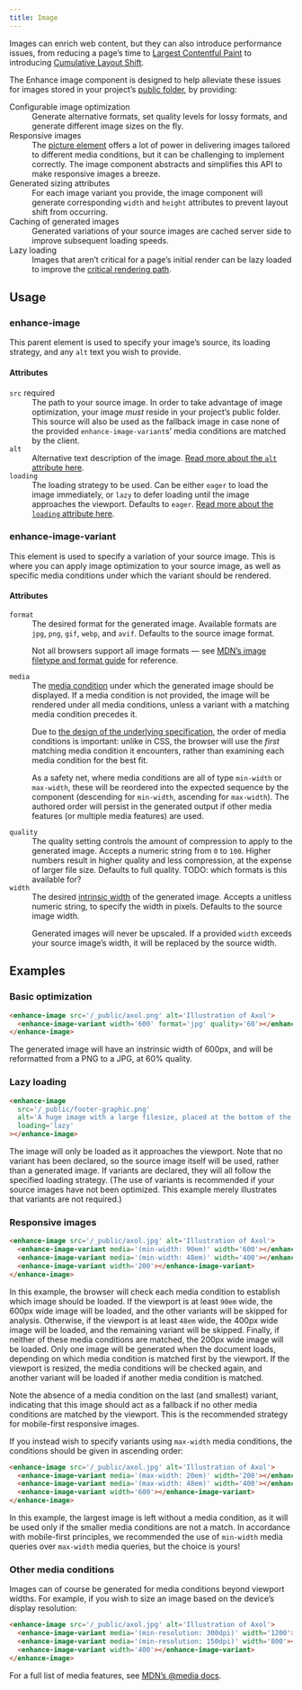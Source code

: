 ```yaml
---
title: Image
---
```


Images can enrich web content, but they can also introduce performance issues, from reducing a page’s time to [Largest Contentful Paint](https://web.dev/lcp/) to introducing [Cumulative Layout Shift](https://web.dev/cls/).

The Enhance image component is designed to help alleviate these issues for images stored in your project’s [public folder](/docs/learn/starter-project/public), by providing: 

<dl class='pl2 pl4-lg'>
  <dt class='font-medium'>Configurable image optimization</dt>
  <dd>Generate alternative formats, set quality levels for lossy formats, and generate different image sizes on the fly.</dd>
  
  <dt class='font-medium mt0'>Responsive images</dt>
  <dd>The <a href='https://developer.mozilla.org/en-US/docs/Web/HTML/Element/picture'>picture element</a> offers a lot of power in delivering images tailored to different media conditions, but it can be challenging to implement correctly. The image component abstracts and simplifies this API to make responsive images a breeze.</dd>

  <dt class='font-medium mt0'>Generated sizing attributes</dt>
  <dd>For each image variant you provide, the image component will generate corresponding <code>width</code> and <code>height</code> attributes to prevent layout shift from occurring.</dd>

  <dt class='font-medium mt0'>Caching of generated images</dt>
  <dd>Generated variations of your source images are cached server side to improve subsequent loading speeds.</dd>

  <dt class='font-medium mt0'>Lazy loading</dt>
  <dd>Images that aren’t critical for a page’s initial render can be lazy loaded to improve the <a href='https://developer.mozilla.org/en-US/docs/Web/Performance/Critical_rendering_path'>critical rendering path</a>.</dd>
</dl>

## Usage

### enhance-image
This parent element is used to specify your image’s source, its loading strategy, and any <code>alt</code> text you wish to provide.

#### Attributes

<dl class='pl2 pl4-lg'>
  <dt class='font-bold'><code>src</code> <span class='font-normal'>required</span></dt>
  <dd>The path to your source image. In order to take advantage of image optimization, your image <em>must</em> reside in your project’s public folder. This source will also be used as the fallback image in case none of the provided <code>enhance-image-variant</code>s’ media conditions are matched by the client.</dd>
  
  <dt class='font-bold mt0'><code>alt</code></dt>
  <dd>Alternative text description of the image. <a href='https://developer.mozilla.org/en-US/docs/Web/HTML/Element/img#attr-alt'>Read more about the <code>alt</code> attribute here</a>.</dd>

  <dt class='font-bold mt0'><code>loading</code></dt>
  <dd>The loading strategy to be used. Can be either <code>eager</code> to load the image immediately, or <code>lazy</code> to defer loading until the image approaches the viewport. Defaults to <code>eager</code>. <a href='https://developer.mozilla.org/en-US/docs/Web/HTML/Element/img#attr-loading'>Read more about the <code>loading</code> attribute here</a>.</dd>
</dl>

### enhance-image-variant
This element is used to specify a variation of your source image. This is where you can apply image optimization to your source image, as well as specific media conditions under which the variant should be rendered.

#### Attributes

<dl class='pl2 pl4-lg'>
  <dt class='font-bold'><code>format</code></dt>
  <dd>The desired format for the generated image. Available formats are <code>jpg</code>, <code>png</code>, <code>gif</code>, <code>webp</code>, and <code>avif</code>. Defaults to the source image format.
  <doc-callout level='caution' class='mt0'>

  Not all browsers support all image formats — see [MDN’s image filetype and format guide](https://developer.mozilla.org/en-US/docs/Web/Media/Formats/Image_types) for reference.

  </doc-callout></dd>

  <dt class='font-bold mt0'><code>media</code></dt>
  <dd>The <a href='https://developer.mozilla.org/en-US/docs/Web/CSS/Media_Queries/Using_media_queries#syntax'>media condition</a> under which the generated image should be displayed. If a media condition is not provided, the image will be rendered under all media conditions, unless a variant with a matching media condition precedes it.
  <doc-callout level='caution' class='mt0'>

  Due to [the design of the underlying specification](https://html.spec.whatwg.org/multipage/images.html#selecting-an-image-source), the order of media conditions is important: unlike in CSS, the browser will use the _first_  matching media condition it encounters, rather than examining each media condition for the best fit.

  </doc-callout>

  <doc-callout level='tip' class='mt0'>

  As a safety net, where media conditions are all of type `min-width` or `max-width`, these will be reordered into the expected sequence by the component (descending for `min-width`, ascending for `max-width`). The authored order will persist in the generated output if other media features (or multiple media features) are used.

  </doc-callout></dd>

  <dt class='font-bold mt0'><code>quality</code></dt>
  <dd>The quality setting controls the amount of compression to apply to the generated image. Accepts a numeric string from <code>0</code> to <code>100</code>. Higher numbers result in higher quality and less compression, at the expense of larger file size. Defaults to full quality. TODO: which formats is this available for?</dd>

  <dt class='font-bold mt0'><code>width</code></dt>
  <dd>The desired <a href='https://developer.mozilla.org/en-US/docs/Glossary/Intrinsic_Size'>intrinsic width</a> of the generated image. Accepts a unitless numeric string, to specify the width in pixels. Defaults to the source image width.

  <doc-callout level='info' class='mt0'>

  Generated images will never be upscaled. If a provided `width` exceeds your source image’s width, it will be replaced by the source width.

  </doc-callout>
  </dd>

</dl>

## Examples

### Basic optimization

<doc-code>

```html
<enhance-image src='/_public/axol.png' alt='Illustration of Axol'>
  <enhance-image-variant width='600' format='jpg' quality='60'></enhance-image-variant>
</enhance-image>
```

</doc-code>

The generated image will have an instrinsic width of 600px, and will be reformatted from a PNG to a JPG, at 60% quality.

### Lazy loading

<doc-code>

```html
<enhance-image
  src='/_public/footer-graphic.png'
  alt='A huge image with a large filesize, placed at the bottom of the page.'
  loading='lazy'
></enhance-image>
```

</doc-code>

The image will only be loaded as it approaches the viewport. Note that no variant has been declared, so the source image itself will be used, rather than a generated image. If variants are declared, they will all follow the specified loading strategy. (The use of variants is recommended if your source images have not been optimized. This example merely illustrates that variants are not required.)


### Responsive images

<doc-code>

```html
<enhance-image src='/_public/axol.jpg' alt='Illustration of Axol'>
  <enhance-image-variant media='(min-width: 90em)' width='600'></enhance-image-variant>
  <enhance-image-variant media='(min-width: 48em)' width='400'></enhance-image-variant>
  <enhance-image-variant width='200'></enhance-image-variant>
</enhance-image>
```

</doc-code>

In this example, the browser will check each media condition to establish which image should be loaded. If the viewport is at least `90em` wide, the 600px wide image will be loaded, and the other variants will be skipped for analysis. Otherwise, if the viewport is at least `48em` wide, the 400px wide image will be loaded, and the remaining variant will be skipped. Finally, if neither of these media conditions are matched, the 200px wide image will be loaded. Only one image will be generated when the document loads, depending on which media condition is matched first by the viewport. If the viewport is resized, the media conditions will be checked again, and another variant will be loaded if another media condition is matched.

<doc-callout level='tip'>

Note the absence of a media condition on the last (and smallest) variant, indicating that this image should act as a fallback if no other media conditions are matched by the viewport. This is the recommended strategy for mobile-first responsive images.

</doc-callout>

If you instead wish to specify variants using `max-width` media conditions, the conditions should be given in ascending order:

<doc-code>

```html
<enhance-image src='/_public/axol.jpg' alt='Illustration of Axol'>
  <enhance-image-variant media='(max-width: 20em)' width='200'></enhance-image-variant>
  <enhance-image-variant media='(max-width: 48em)' width='400'></enhance-image-variant>
  <enhance-image-variant width='600'></enhance-image-variant>
</enhance-image>
```

</doc-code>

In this example, the largest image is left without a media condition, as it will be used only if the smaller media conditions are not a match. In accordance with mobile-first principles, we recommended the use of `min-width` media queries over `max-width` media queries, but the choice is yours!

### Other media conditions

Images can of course be generated for media conditions beyond viewport widths. For example, if you wish to size an image based on the device’s display resolution:

<doc-code>

```html
<enhance-image src='/_public/axol.jpg' alt='Illustration of Axol'>
  <enhance-image-variant media='(min-resolution: 300dpi)' width='1200'></enhance-image-variant>
  <enhance-image-variant media='(min-resolution: 150dpi)' width='800'></enhance-image-variant>
  <enhance-image-variant width='400'></enhance-image-variant>
</enhance-image>
```

</doc-code>

<doc-callout level='tip'>

For a full list of media features, see [MDN’s @media docs](https://developer.mozilla.org/en-US/docs/Web/CSS/@media#media_features).

</doc-callout>

